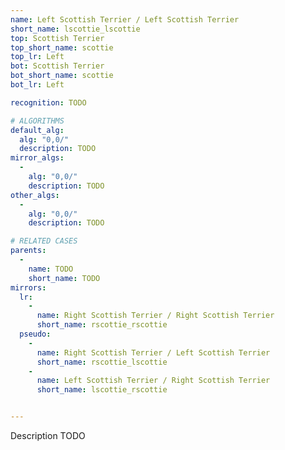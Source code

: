 ```yaml
---
name: Left Scottish Terrier / Left Scottish Terrier
short_name: lscottie_lscottie
top: Scottish Terrier
top_short_name: scottie
top_lr: Left
bot: Scottish Terrier
bot_short_name: scottie
bot_lr: Left

recognition: TODO

# ALGORITHMS
default_alg:
  alg: "0,0/"
  description: TODO
mirror_algs:
  -
    alg: "0,0/"
    description: TODO
other_algs:
  -
    alg: "0,0/"
    description: TODO

# RELATED CASES
parents:
  -
    name: TODO
    short_name: TODO
mirrors:
  lr:
    -
      name: Right Scottish Terrier / Right Scottish Terrier
      short_name: rscottie_rscottie
  pseudo:
    -
      name: Right Scottish Terrier / Left Scottish Terrier
      short_name: rscottie_lscottie
    -
      name: Left Scottish Terrier / Right Scottish Terrier
      short_name: lscottie_rscottie


---
```


Description TODO

